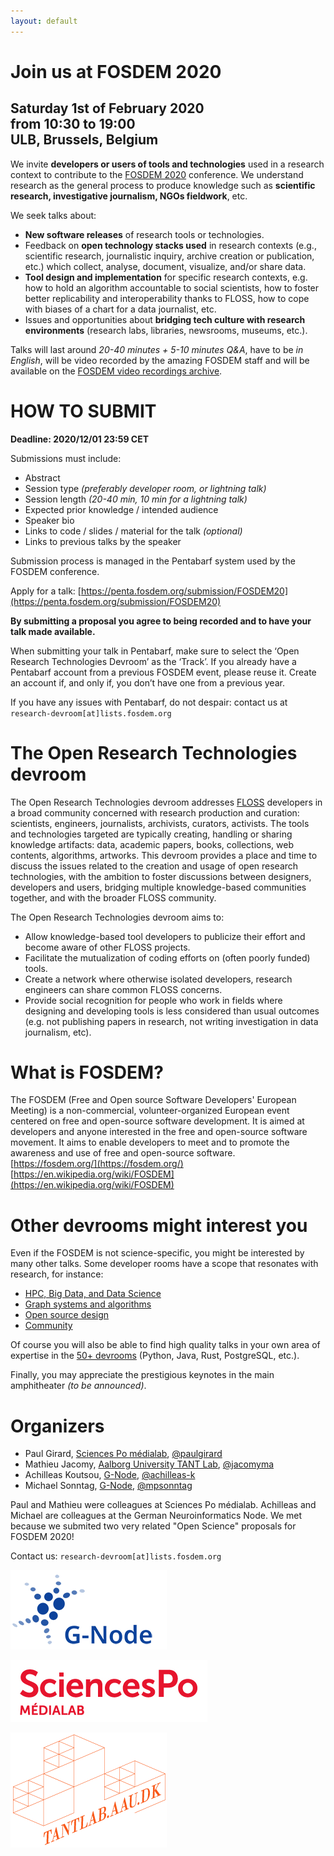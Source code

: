 ```yaml
---
layout: default
---
```

# Join us at FOSDEM 2020
## Saturday 1st of February 2020<br> from 10:30 to 19:00<br>ULB, Brussels, Belgium

We invite **developers or users of tools and technologies** used in a research context to contribute to the [FOSDEM 2020](https://fosdem.org) conference.
We understand research as the general process to produce knowledge such as **scientific research, investigative journalism, NGOs fieldwork**, etc.

We seek talks about:
- **New software releases** of research tools or technologies.
- Feedback on **open technology stacks used** in research contexts (e.g., scientific research, journalistic inquiry, archive creation or publication, etc.) which collect, analyse, document, visualize, and/or share data.
- **Tool design and implementation** for specific research contexts, e.g. how to hold an algorithm accountable to social scientists, how to foster better replicability and interoperability thanks to FLOSS, how to cope with biases of a chart for a data journalist, etc.
- Issues and opportunities about **bridging tech culture with research environments** (research labs, libraries, newsrooms, museums, etc.).

Talks will last around *20-40 minutes + 5-10 minutes Q&A*, have to be *in English*, will be video recorded by the amazing FOSDEM staff and will be available on the [FOSDEM video recordings archive](https://video.fosdem.org/).

# HOW TO SUBMIT

**Deadline: 2020/12/01 23:59 CET**

Submissions must include:
- Abstract
- Session type *(preferably developer room, or lightning talk)*
- Session length *(20-40 min, 10 min for a lightning talk)*
- Expected prior knowledge / intended audience
- Speaker bio
- Links to code / slides / material for the talk *(optional)*
- Links to previous talks by the speaker

Submission process is managed in the Pentabarf system used by the FOSDEM conference.

Apply for a talk: [https://penta.fosdem.org/submission/FOSDEM20](https://penta.fosdem.org/submission/FOSDEM20)

**By submitting a proposal you agree to being recorded and to have your talk made available.**

When submitting your talk in Pentabarf, make sure to select the ‘Open Research Technologies Devroom’ as the ‘Track’.
If you already have a Pentabarf account from a previous FOSDEM event, please reuse it. Create an account if, and only if, you don’t have one from a previous year.

If you have any issues with Pentabarf, do not despair: contact us at `research-devroom[at]lists.fosdem.org`

# The Open Research Technologies devroom

The Open Research Technologies devroom addresses [FLOSS](https://www.gnu.org/philosophy/floss-and-foss.en.html) developers in a broad community concerned with research production and curation: scientists, engineers, journalists, archivists, curators, activists.
The tools and technologies targeted are typically creating, handling or sharing knowledge artifacts: data, academic papers, books, collections, web contents, algorithms, artworks.
This devroom provides a place and time to discuss the issues related to the creation and usage of open research technologies, with the ambition to foster discussions between designers, developers and users, bridging multiple knowledge-based communities together, and with the broader FLOSS community.

The Open Research Technologies devroom aims to:
- Allow knowledge-based tool developers to publicize their effort and become aware of other FLOSS projects.
- Facilitate the mutualization of coding efforts on (often poorly funded) tools.
- Create a network where otherwise isolated developers, research engineers can share common FLOSS concerns.
- Provide social recognition for people who work in fields where designing and developing tools is less considered than usual outcomes (e.g. not publishing papers in research, not writing investigation in data journalism, etc).

# What is FOSDEM?

The FOSDEM (Free and Open source Software Developers' European Meeting) is a non-commercial, volunteer-organized European event centered on free and open-source software development. It is aimed at developers and anyone interested in the free and open-source software movement. It aims to enable developers to meet and to promote the awareness and use of free and open-source software.  
[https://fosdem.org/](https://fosdem.org/)  
[https://en.wikipedia.org/wiki/FOSDEM](https://en.wikipedia.org/wiki/FOSDEM)

# Other devrooms might interest you

Even if the FOSDEM is not science-specific, you might be interested by many other talks. Some developer rooms have a scope that resonates with research, for instance:
- [HPC, Big Data, and Data Science](https://fosdem.org/2020/schedule/track/hpc_big_data_and_data_science/)
- [Graph systems and algorithms](https://fosdem.org/2020/schedule/track/graph_systems_and_algorithms/)
- [Open source design](https://fosdem.org/2020/schedule/track/open_source_design/)
- [Community](https://fosdem.org/2020/schedule/track/community_devroom/)

Of course you will also be able to find high quality talks in your own area of expertise in the [50+ devrooms](https://fosdem.org/2020/schedule/) (Python, Java, Rust, PostgreSQL, etc.).

Finally, you may appreciate the prestigious keynotes in the main amphitheater *(to be announced)*.

# Organizers

- Paul Girard, [Sciences Po médialab](https://medialab.sciencespo.fr), [@paulgirard](https://github.com/paulgirard)
- Mathieu Jacomy, [Aalborg University TANT Lab](https://www.tantlab.aau.dk/), [@jacomyma](https://github.com/jacomyma)
- Achilleas Koutsou, [G-Node](http://www.g-node.org), [@achilleas-k](https://github.com/achilleas-k)
- Michael Sonntag, [G-Node](http://www.g-node.org), [@mpsonntag](https://github.com/mpsonntag)

Paul and Mathieu were colleagues at Sciences Po médialab.
Achilleas and Michael are colleagues at the German Neuroinformatics Node.
We met because we submited two very related "Open Science" proposals for FOSDEM 2020!

Contact us: `research-devroom[at]lists.fosdem.org`

![G-Node logo](img/g-node-logo.png)

![médialab logo](img/medialab-logo.png)

![TANTLab logo](img/tantlab-logo.png)